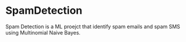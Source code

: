 # SpamDetection
Spam Detection is a ML proejct that identify spam emails and spam SMS using Multinomial Naive Bayes.
